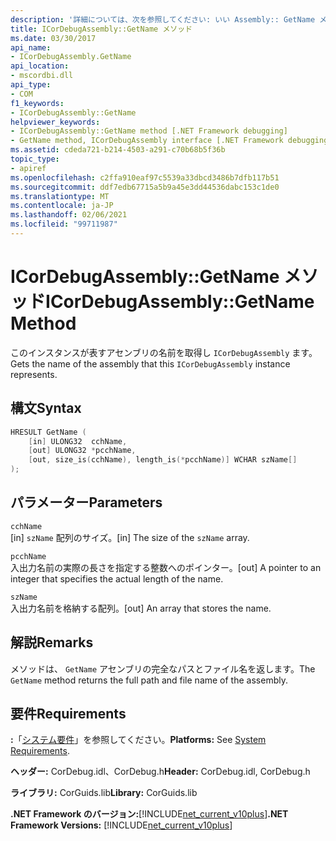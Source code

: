 ```yaml
---
description: '詳細については、次を参照してください: いい Assembly:: GetName メソッド'
title: ICorDebugAssembly::GetName メソッド
ms.date: 03/30/2017
api_name:
- ICorDebugAssembly.GetName
api_location:
- mscordbi.dll
api_type:
- COM
f1_keywords:
- ICorDebugAssembly::GetName
helpviewer_keywords:
- ICorDebugAssembly::GetName method [.NET Framework debugging]
- GetName method, ICorDebugAssembly interface [.NET Framework debugging]
ms.assetid: cdeda721-b214-4503-a291-c70b68b5f36b
topic_type:
- apiref
ms.openlocfilehash: c2ffa910eaf97c5539a33dbcd3486b7dfb117b51
ms.sourcegitcommit: ddf7edb67715a5b9a45e3dd44536dabc153c1de0
ms.translationtype: MT
ms.contentlocale: ja-JP
ms.lasthandoff: 02/06/2021
ms.locfileid: "99711987"
---
```

# <a name="icordebugassemblygetname-method"></a><span data-ttu-id="1c804-103">ICorDebugAssembly::GetName メソッド</span><span class="sxs-lookup"><span data-stu-id="1c804-103">ICorDebugAssembly::GetName Method</span></span>

<span data-ttu-id="1c804-104">このインスタンスが表すアセンブリの名前を取得し `ICorDebugAssembly` ます。</span><span class="sxs-lookup"><span data-stu-id="1c804-104">Gets the name of the assembly that this `ICorDebugAssembly` instance represents.</span></span>  
  
## <a name="syntax"></a><span data-ttu-id="1c804-105">構文</span><span class="sxs-lookup"><span data-stu-id="1c804-105">Syntax</span></span>  
  
```cpp  
HRESULT GetName (  
    [in] ULONG32  cchName,  
    [out] ULONG32 *pcchName,  
    [out, size_is(cchName), length_is(*pcchName)] WCHAR szName[]  
);  
```  
  
## <a name="parameters"></a><span data-ttu-id="1c804-106">パラメーター</span><span class="sxs-lookup"><span data-stu-id="1c804-106">Parameters</span></span>  

 `cchName`  
 <span data-ttu-id="1c804-107">[in] `szName` 配列のサイズ。</span><span class="sxs-lookup"><span data-stu-id="1c804-107">[in] The size of the `szName` array.</span></span>  
  
 `pcchName`  
 <span data-ttu-id="1c804-108">入出力名前の実際の長さを指定する整数へのポインター。</span><span class="sxs-lookup"><span data-stu-id="1c804-108">[out] A pointer to an integer that specifies the actual length of the name.</span></span>  
  
 `szName`  
 <span data-ttu-id="1c804-109">入出力名前を格納する配列。</span><span class="sxs-lookup"><span data-stu-id="1c804-109">[out] An array that stores the name.</span></span>  
  
## <a name="remarks"></a><span data-ttu-id="1c804-110">解説</span><span class="sxs-lookup"><span data-stu-id="1c804-110">Remarks</span></span>  

 <span data-ttu-id="1c804-111">メソッドは、 `GetName` アセンブリの完全なパスとファイル名を返します。</span><span class="sxs-lookup"><span data-stu-id="1c804-111">The `GetName` method returns the full path and file name of the assembly.</span></span>  
  
## <a name="requirements"></a><span data-ttu-id="1c804-112">要件</span><span class="sxs-lookup"><span data-stu-id="1c804-112">Requirements</span></span>  

 <span data-ttu-id="1c804-113">**:**「[システム要件](../../get-started/system-requirements.md)」を参照してください。</span><span class="sxs-lookup"><span data-stu-id="1c804-113">**Platforms:** See [System Requirements](../../get-started/system-requirements.md).</span></span>  
  
 <span data-ttu-id="1c804-114">**ヘッダー:** CorDebug.idl、CorDebug.h</span><span class="sxs-lookup"><span data-stu-id="1c804-114">**Header:** CorDebug.idl, CorDebug.h</span></span>  
  
 <span data-ttu-id="1c804-115">**ライブラリ:** CorGuids.lib</span><span class="sxs-lookup"><span data-stu-id="1c804-115">**Library:** CorGuids.lib</span></span>  
  
 <span data-ttu-id="1c804-116">**.NET Framework のバージョン:**[!INCLUDE[net_current_v10plus](../../../../includes/net-current-v10plus-md.md)]</span><span class="sxs-lookup"><span data-stu-id="1c804-116">**.NET Framework Versions:** [!INCLUDE[net_current_v10plus](../../../../includes/net-current-v10plus-md.md)]</span></span>
